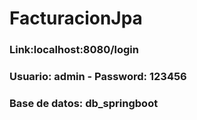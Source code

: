 # FacturacionJpa

<h3>Link:localhost:8080/login<h3>
<h3>Usuario: admin - Password: 123456 <h3>
<h3>Base de datos: db_springboot <h3>

